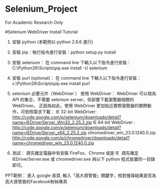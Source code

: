 # Selenium_Project
For Academic Research Only

#Selenium WebDriver Install Tutorial

1. 安裝 python (本範例以 python 2.6.6 進行)

2. 安裝 pip：執行指令進行安裝：python setup.py install

3. 安裝 selenium：
在 command line 下輸入以下指令進行安裝：
C:\Python26\Scripts\pip.exe install -U selenium

4. 安裝 purl (optional)：
在 command line 下輸入以下指令進行安裝：
c:\Python26\Scripts\pip.exe install purl

5. selenium 必要元件（WebDriver ）
使用 WebDriver：
WebDriver 可以視為 API 的集合，不需要 selenium server，但卻要下載瀏覽器相關的 WebDriver。
正因為如此，使用 WebDriver 更加貼近實際瀏覽器的實際動作，可依照需求下載：
IE 32-bit WebDriver:
http://code.google.com/p/selenium/downloads/detail?name=IEDriverServer_Win32_2.25.2.zip
IE 64-bit WebDriver :
http://code.google.com/p/selenium/downloads/detail?name=IEDriverServer_x64_2.25.2.zip
chromedriver_win_23.0.1240.0.zip
http://code.google.com/p/chromedriver/downloads/detail?name=chromedriver_win_23.0.1240.0.zip

6. 測試：
請先確定電腦中有安裝 FireFox、Chrome 或是 IE
 請先確定 IEDriverServer.exe 或 chromedriver.exe 與以下 python 程式放置同一目錄即可。

PPT範例：
進入 google 首頁, 輸入「高大資管營」關鍵字，核對搜尋結果是否為高大資管營的Facebook粉絲專頁


